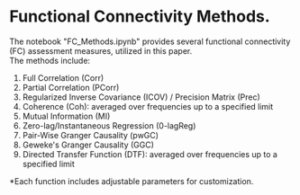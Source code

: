 # Functional Connectivity Methods.
The notebook "FC_Methods.ipynb" provides several functional connectivity (FC) assessment measures, utilized in this paper.\
The methods include:

1. Full Correlation (Corr)
2. Partial Correlation (PCorr)
3. Regularized Inverse Covariance (ICOV) / Precision Matrix (Prec)
4. Coherence (Coh): averaged over frequencies up to a specified limit
5. Mutual Information (MI)
6. Zero-lag/Instantaneous Regression (0-lagReg)
7. Pair-Wise Granger Causality (pwGC)
8. Geweke's Granger Causality (GGC)
9. Directed Transfer Function (DTF): averaged over frequencies up to a specified limit

*Each function includes adjustable parameters for customization.
